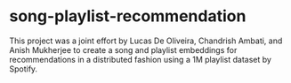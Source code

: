 # song-playlist-recommendation
This project was a joint effort by Lucas De Oliveira, Chandrish Ambati, and Anish Mukherjee to create a song and playlist embeddings for recommendations in a distributed fashion using a 1M playlist dataset by Spotify.
